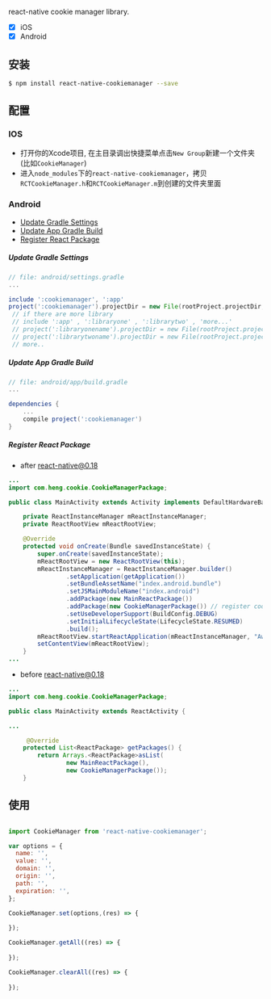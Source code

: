 react-native cookie manager library.

- [x] iOS
- [x] Android

## 安装

```sh
$ npm install react-native-cookiemanager --save
```

## 配置

### IOS
- 打开你的Xcode项目, 在主目录调出快捷菜单点击`New Group`新建一个文件夹(比如`CookieManager`)
- 进入`node_modules`下的`react-native-cookiemanager`，拷贝`RCTCookieManager.h`和`RCTCookieManager.m`到创建的文件夹里面

### Android
- [Update Gradle Settings](#update-gradle-settings)
- [Update App Gradle Build](#update-app-gradle-build)
- [Register React Package](#register-react-package)


##### Update Gradle Settings

```gradle
// file: android/settings.gradle
...

include ':cookiemanager', ':app' 
project(':cookiemanager').projectDir = new File(rootProject.projectDir, '../node_modules/react-native-cookiemanager/android')
 // if there are more library
 // include ':app' , ':libraryone' , ':librarytwo' , 'more...'
 // project(':libraryonename').projectDir = new File(rootProject.projectDir, '../node_modules/libraryonemodule')
 // project(':librarytwoname').projectDir = new File(rootProject.projectDir, '../node_modules/librarytwomodule')
 // more..
```

##### Update App Gradle Build

```gradle
// file: android/app/build.gradle
...

dependencies {
    ...
    compile project(':cookiemanager')
}
```

##### Register React Package
 
* after react-native@0.18
```java
...
import com.heng.cookie.CookieManagerPackage;

public class MainActivity extends Activity implements DefaultHardwareBackBtnHandler {

    private ReactInstanceManager mReactInstanceManager;
    private ReactRootView mReactRootView;

    @Override
    protected void onCreate(Bundle savedInstanceState) {
        super.onCreate(savedInstanceState);
        mReactRootView = new ReactRootView(this);
        mReactInstanceManager = ReactInstanceManager.builder()
                .setApplication(getApplication())
                .setBundleAssetName("index.android.bundle")
                .setJSMainModuleName("index.android")
                .addPackage(new MainReactPackage())
                .addPackage(new CookieManagerPackage()) // register cookie manager package
                .setUseDeveloperSupport(BuildConfig.DEBUG)
                .setInitialLifecycleState(LifecycleState.RESUMED)
                .build();
        mReactRootView.startReactApplication(mReactInstanceManager, "AwesomeProject", null);
        setContentView(mReactRootView);
    }
...

```

 * before react-native@0.18
```java
...
import com.heng.cookie.CookieManagerPackage;

public class MainActivity extends ReactActivity {

...

     @Override
    protected List<ReactPackage> getPackages() {
        return Arrays.<ReactPackage>asList(
                new MainReactPackage(),
                new CookieManagerPackage());
    }

```


## 使用

```js

import CookieManager from 'react-native-cookiemanager';

var options = {
  name: '',
  value: '',
  domain: '',
  origin: '',
  path: '',
  expiration: '',
};

CookieManager.set(options,(res) => {
  
});

CookieManager.getAll((res) => {
  
});

CookieManager.clearAll((res) => {
  
});
```
